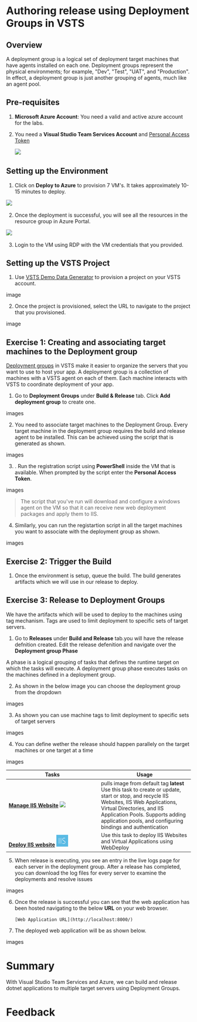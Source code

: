 # Authoring release using Deployment Groups in VSTS

## Overview

A deployment group is a logical set of deployment target machines that have agents installed on each one. Deployment groups represent the physical environments; for example, "Dev", "Test", "UAT", and "Production". In effect, a deployment group is just another grouping of agents, much like an agent pool.

## Pre-requisites

1. **Microsoft Azure Account**: You need a valid and active azure account for the labs.

2.  You need a **Visual Studio Team Services Account** and <a href="https://docs.microsoft.com/en-us/vsts/accounts/use-personal-access-tokens-to-authenticate">Personal Access Token</a>

    <img src="images/vsts_demogen.jpg">

## Setting up the Environment


1. Click on **Deploy to Azure** to provision 7 VM's. It takes approximately 10-15 minutes to deploy.                                                                 
<a href="https://portal.azure.com/#create/Microsoft.Template/uri/https%3A%2F%2Fraw.githubusercontent.com%2FMicrosoft%2FVSTS-DevOps-Labs%2Fdeploymentgroups%2Farmtemplates%2Fazurewebsqldeploy.json" target="_blank">
<img src="http://azuredeploy.net/deploybutton.png"/>
</a>

2. Once the deployment is successful, you will see all the resources in the resource group in Azure Portal.
  
  <img src="images/vm_components.jpg">

3. Login to the VM using RDP with the VM credentials that you provided.

## Setting up the VSTS Project

1. Use <a href="">VSTS Demo Data Generator</a> to provision a project on your VSTS account.

image

2. Once the project is provisioned, select the URL to navigate to the project that you provisioned.

image

## Exercise 1: Creating and associating target machines to the Deployment group

[Deployment groups](https://docs.microsoft.com/en-us/vsts/build-release/concepts/definitions/release/deployment-groups/) in VSTS make it easier to organize the servers that you want to use to host your app. A deployment group is a collection of machines with a VSTS agent on each of them. Each machine interacts with VSTS to coordinate deployment of your app.

1. Go to **Deployment Groups** under **Build & Release** tab. Click **Add deployment group** to create one.

images

2.  You need to associate target machines to the Deployment Group. Every target machine in the deployment group requires the build and release agent to be installed. This can be achieved using the script that is generated as shown.

images 

3. . Run the registration script using **PowerShell** inside the VM that is available. When prompted by the script enter the **Personal Access Token**. 

images

 >The script that you've run will download and configure a windows agent on the VM so that it can receive new web deployment packages and apply them to IIS.

 4. Similarly, you can run the registartion script in all the target machines you want to associate with the deployment group as shown.

images

## Exercise 2: Trigger the Build

1. Once the environment is setup, queue the build. The build generates artifacts which we will use in our release to deploy.

## Exercise 3: Release to Deployment Groups

We have the artifacts which will be used to deploy to the machines using tag mechanism. Tags are used to limit deployment to specific sets of target servers.  

1. Go to **Releases** under **Build and Release** tab.you will have the release defnition created. Edit the release defenition and navigate over the **Deployment group Phase**

A phase is a logical grouping of tasks that defines the runtime target on which the tasks will execute. A deployment group phase executes tasks on the machines defined in a deployment group.

2. As shown in the below image you can choose the deployment group from the dropdown

images

3. As shown you can use machine tags to limit deployment to specific sets of target servers

images

4. You can define wether the release should happen parallely on the target machines or one target at a time

images


   <table width="100%">
   <thead>
      <tr>
         <th width="50%"><b>Tasks</b></th>
         <th><b>Usage</b></th>
      </tr>
   </thead>
      <tr>
      <td><a href="http://bit.ly/2zlTspl"><b>Manage IIS Website</b></a> <img src="images/iis-manage-icon.png"></td>
      <td>pulls image from default tag <b>latest</b> Use this task to create or update, start or stop, and recycle IIS Websites, IIS Web Applications, Virtual Directories, and IIS Application Pools. Supports adding application pools, and configuring bindings and authentication</td>
   </tr>
   <tr>
      <td><a href="https://docs.microsoft.com/en-in/vsts/build-release/tasks/deploy/iis-deploy"><b>Deploy IIS website</b></a> <img src="images/iis-deploy-icon.png"> </td>
      <td>Use this task to deploy IIS Websites and Virtual Applications using WebDeploy </td>
   </tr>
   </table>

   5. When release is executing, you see an entry in the live logs page for each server in the deployment group. After a release has completed, you can download the log files for every server to examine the deployments and resolve issues

images

6. Once the release is successful you can see that the web application has been hosted navigating to the below **URL** on your web browser.


       [Web Application URL](http://localhost:8000/)

7. The deployed web application will be as shown below.

images

# Summary

With Visual Studio Team Services and Azure, we can build and release dotnet applications to multiple target servers using Deployment Groups.

# Feedback
